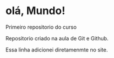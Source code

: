 # olá, Mundo!
Primeiro repositorio do curso

Repositorio criado na aula de Git e Github.

Essa linha adicionei diretamenmte no site.
